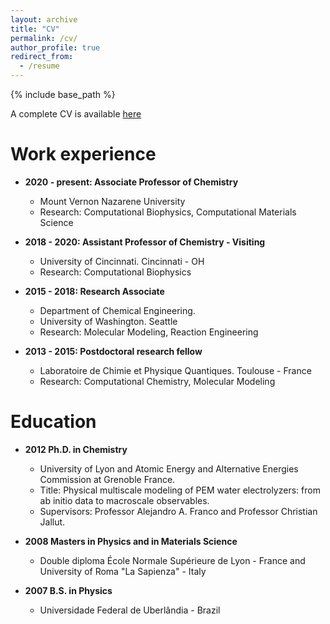 ```yaml
---
layout: archive
title: "CV"
permalink: /cv/
author_profile: true
redirect_from:
  - /resume
---
```


{% include base_path %}

A complete CV is available [here](http://oliveiralfl.github.io/files/Oliveira_CV.pdf)

Work experience
======
* **2020 - present: Associate Professor of Chemistry**
  * Mount Vernon Nazarene University
  * Research: Computational Biophysics, Computational Materials Science

* **2018 - 2020: Assistant Professor of Chemistry - Visiting**
  * University of Cincinnati. Cincinnati - OH 
  * Research: Computational Biophysics
 
* **2015 - 2018: Research Associate**
  * Department of Chemical Engineering.
  * University of Washington. Seattle 
  * Research: Molecular Modeling, Reaction Engineering
 
* **2013 - 2015: Postdoctoral research fellow**
  * Laboratoire de Chimie et Physique Quantiques. Toulouse - France
  * Research: Computational Chemistry, Molecular Modeling
    
 
Education
======
* **2012 Ph.D. in Chemistry**
  * University of Lyon and Atomic Energy and Alternative Energies Commission at Grenoble France.
  * Title: Physical multiscale modeling of PEM water electrolyzers: from ab initio data to macroscale observables.
  * Supervisors: Professor Alejandro A. Franco and Professor Christian Jallut.
 
* **2008 Masters in Physics and in Materials Science**
  * Double diploma École Normale Supérieure de Lyon - France and  University of Roma "La Sapienza" - Italy
 
* **2007 B.S. in Physics**
  * Universidade Federal de Uberlândia - Brazil
  
